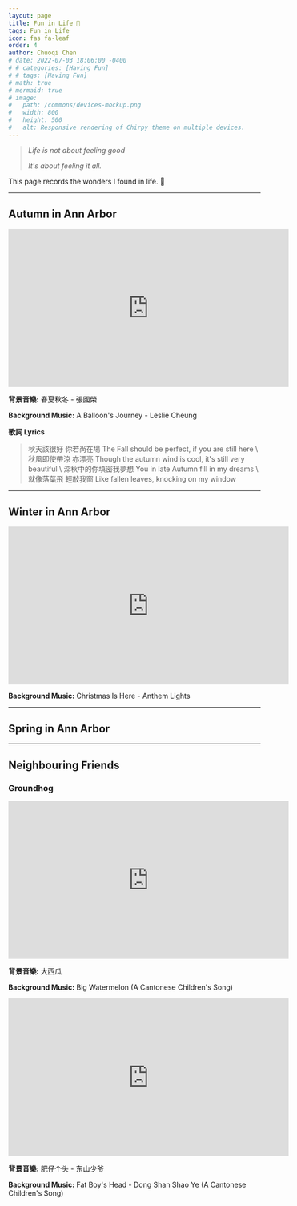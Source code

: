```yaml
---
layout: page
title: Fun in Life 🍭
tags: Fun_in_Life
icon: fas fa-leaf
order: 4
author: Chuoqi Chen
# date: 2022-07-03 18:06:00 -0400
# # categories: [Having Fun]
# # tags: [Having Fun]
# math: true
# mermaid: true
# image:
#   path: /commons/devices-mockup.png
#   width: 800
#   height: 500
#   alt: Responsive rendering of Chirpy theme on multiple devices.
---
```

> <i>Life is not about feeling good</i>
>
> <i>It's about feeling it all.</i>

This page records the wonders I found in life. 🌿

---
## Autumn in Ann Arbor

<iframe width="560" height="315" src="https://www.youtube-nocookie.com/embed/1HekhXEir9k" title="YouTube video player" frameborder="0" allow="accelerometer; autoplay; clipboard-write; encrypted-media; gyroscope; picture-in-picture" allowfullscreen></iframe>


**背景音樂:** 春夏秋冬 - 張國榮 

**Background Music:** A Balloon's Journey - Leslie Cheung

**歌詞 Lyrics**

> 秋天該很好 你若尚在場 The Fall should be perfect, if you are still here \\
秋風即使帶涼 亦漂亮     Though the autumn wind is cool, it's still very beautiful \\
深秋中的你填密我夢想    You in late Autumn fill in my dreams \\
就像落葉飛 輕敲我窗     Like fallen leaves, knocking on my window

---

## Winter in Ann Arbor

<iframe width="560" height="315" src="https://www.youtube-nocookie.com/embed/OJKp7JGO9sQ" title="YouTube video player" frameborder="0" allow="accelerometer; autoplay; clipboard-write; encrypted-media; gyroscope; picture-in-picture" allowfullscreen></iframe>

**Background Music:** Christmas Is Here - Anthem Lights

---

## Spring in Ann Arbor

---
## Neighbouring Friends
### Groundhog

<iframe width="560" height="315" src="https://www.youtube-nocookie.com/embed/xxFxtL-3NNE" title="YouTube video player" frameborder="0" allow="accelerometer; autoplay; clipboard-write; encrypted-media; gyroscope; picture-in-picture" allowfullscreen></iframe>

**背景音樂:** 大西瓜

**Background Music:** Big Watermelon (A Cantonese Children's Song)

<iframe width="560" height="315" src="https://www.youtube-nocookie.com/embed/S9aIOHD_Fq0" title="YouTube video player" frameborder="0" allow="accelerometer; autoplay; clipboard-write; encrypted-media; gyroscope; picture-in-picture" allowfullscreen></iframe>

**背景音樂:** 肥仔个头 - 东山少爷

**Background Music:** Fat Boy's Head - Dong Shan Shao Ye (A Cantonese Children's Song)